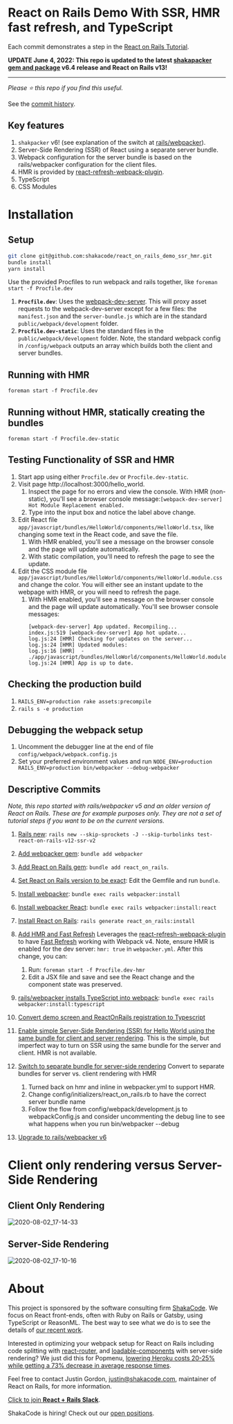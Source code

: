 # React on Rails Demo With SSR, HMR fast refresh, and TypeScript

Each commit demonstrates a step in the [React on Rails Tutorial](https://github.com/shakacode/react_on_rails/blob/master/docs/guides/tutorial.md).

**UPDATE June 4, 2022: This repo is updated to the latest [shakapacker gem and package](https://github.com/shakacode/shakapacker) v6.4 release and React on Rails v13!**

---

_Please ⭐️ this repo if you find this useful._

See the [commit history](https://github.com/shakacode/react_on_rails_tutorial_with_ssr_and_hmr_fast_refresh/commits/master).

## Key features

1. `shakpacker` v6! (see explanation of the switch at [rails/webpacker](https://github.com/rails/webpacker)).
1. Server-Side Rendering (SSR) of React using a separate server bundle.
1. Webpack configuration for the server bundle is based on the rails/webpacker configuration for the client files.
1. HMR is provided by [react-refresh-webpack-plugin](https://github.com/pmmmwh/react-refresh-webpack-plugin).
1. TypeScript
1. CSS Modules

# Installation

## Setup

```bash
git clone git@github.com:shakacode/react_on_rails_demo_ssr_hmr.git
bundle install
yarn install
```

Use the provided Procfiles to run webpack and rails together, like `foreman start -f Procfile.dev`

1. **`Procfile.dev`**: Uses the [webpack-dev-server](https://webpack.js.org/configuration/dev-server/). This will proxy asset requests to the webpack-dev-server except for a few files: the `manifest.json` and the `server-bundle.js` which are in the standard `public/webpack/development` folder.
2. **`Procfile.dev-static`**: Uses the standard files in the `public/webpack/development` folder. Note, the standard webpack config in `/config/webpack` outputs an array which builds both the client and server bundles.

## Running with HMR

```
foreman start -f Procfile.dev
```

## Running without HMR, statically creating the bundles

```
foreman start -f Procfile.dev-static
```

## Testing Functionality of SSR and HMR

1. Start app using either `Procfile.dev` or `Procfile.dev-static`.
1. Visit page http://localhost:3000/hello_world.
   1. Inspect the page for no errors and view the console. With HMR (non-static), you'll see a browser console message:`[webpack-dev-server] Hot Module Replacement enabled.`
   2. Type into the input box and notice the label above change.
1. Edit React file `app/javascript/bundles/HelloWorld/components/HelloWorld.tsx`, like changing some text in the React code, and save the file.
   1. With HMR enabled, you'll see a message on the browser console and the page will update automatically.
   1. With static compilation, you'll need to refresh the page to see the update.
1. Edit the CSS module file `app/javascript/bundles/HelloWorld/components/HelloWorld.module.css` and change the color. You will either see an instant update to the webpage with HMR, or you will need to refresh the page.
   1. With HMR enabled, you'll see a message on the browser console and the page will update automatically. You'll see browser console messages:
      ```
      [webpack-dev-server] App updated. Recompiling...
      index.js:519 [webpack-dev-server] App hot update...
      log.js:24 [HMR] Checking for updates on the server...
      log.js:24 [HMR] Updated modules:
      log.js:16 [HMR]  - ./app/javascript/bundles/HelloWorld/components/HelloWorld.module.css
      log.js:24 [HMR] App is up to date.
      ```

## Checking the production build

1. `RAILS_ENV=production rake assets:precompile`
1. `rails s -e production`

## Debugging the webpack setup

1. Uncomment the debugger line at the end of file `config/webpack/webpack.config.js`
1. Set your preferred environment values and run
   `NODE_ENV=production RAILS_ENV=production bin/webpacker --debug-webpacker`

## Descriptive Commits

_Note, this repo started with rails/webpacker v5 and an older version of React on Rails. These are for example purposes only. They are not a set of tutorial steps if you want to be on the current versions._

1. [Rails new](https://github.com/shakacode/react_on_rails_tutorial_with_ssr_and_hmr_fast_refresh/commit/cba5b53644a540a6e0de94b35a2870023bacf619): `rails new --skip-sprockets -J --skip-turbolinks test-react-on-rails-v12-ssr-v2`
1. [Add webpacker gem](https://github.com/shakacode/react_on_rails_tutorial_with_ssr_and_hmr_fast_refresh/commit/40897dd4fab5c1abd6eda763f8c17fd762c03ebe): `bundle add webpacker`
1. [Add React on Rails gem](https://github.com/shakacode/react_on_rails_tutorial_with_ssr_and_hmr_fast_refresh/commit/8038d7139f718dfee1366b97b1c30471b107db0b): `bundle add react_on_rails`.
1. [Set React on Rails version to be exact](https://github.com/shakacode/react_on_rails_tutorial_with_ssr_and_hmr_fast_refresh/commit/58c7c55ec26328234ee10f4a9b6e7e2fe02ecae9): Edit the Gemfile and run `bundle`.
1. [Install webpacker](https://github.com/shakacode/react_on_rails_tutorial_with_ssr_and_hmr_fast_refresh/commit/c91e1ffccdd00bf01d7f08b9f3338699d244a6a0): `bundle exec rails webpacker:install`
1. [Install webpacker React](https://github.com/shakacode/react_on_rails_tutorial_with_ssr_and_hmr_fast_refresh/commit/0e7cd331cbcf7bcd2295557d9a6a4c0cf196f161): `bundle exec rails webpacker:install:react`
1. [Install React on Rails](https://github.com/shakacode/react_on_rails_tutorial_with_ssr_and_hmr_fast_refresh/commit/1ab76f5f59fb6ac0eaa18715d7e2e7a62dba2622): `rails generate react_on_rails:install`
1. [Add HMR and Fast Refresh](https://github.com/shakacode/react_on_rails_tutorial_with_ssr_and_hmr_fast_refresh/commit/cb7037be084e49656b2d6a2412a75bc3db461075)
   Leverages the [react-refresh-webpack-plugin](https://github.com/pmmmwh/react-refresh-webpack-plugin) to have [Fast Refresh](https://reactnative.dev/docs/fast-refresh) working with Webpack v4. Note, ensure HMR is enabled for the dev server: `hmr: true` in `webpacker.yml`. After this change, you can:
   1. Run: `foreman start -f Procfile.dev-hmr`
   2. Edit a JSX file and save and see the React change and the component state was preserved.
1. [rails/webpacker installs TypeScript into webpack](https://github.com/shakacode/react_on_rails_tutorial_with_ssr_and_hmr_fast_refresh/commit/b5b8697146f91b473cadb8d9b7664290160e71c3): `bundle exec rails webpacker:install:typescript`
1. [Convert demo screen and ReactOnRails registration to Typescript](https://github.com/shakacode/react_on_rails_tutorial_with_ssr_and_hmr_fast_refresh/commit/6acb4d3d41236f8b321601d98b6b7786c778f16e)
1. [Enable simple Server-Side Rendering (SSR) for Hello World using the same bundle for client and server rendering](https://github.com/shakacode/react_on_rails_tutorial_with_ssr_and_hmr_fast_refresh/commit/d4d5c94e2c5ca97f61c24b43151f15f46b561bd4). This is the simple, but imperfect way to turn on SSR using the same bundle for the server and client. HMR is not available.
1. [Switch to separate bundle for server-side rendering](https://github.com/shakacode/react_on_rails_tutorial_with_ssr_and_hmr_fast_refresh/commit/8e3bad711c318ceadff9edeb4895592aa845812d)
   Convert to separate bundles for server vs. client rendering with HMR

   1. Turned back on hmr and inline in webpacker.yml to support HMR.
   2. Change config/initializers/react_on_rails.rb to have the correct server bundle name
   3. Follow the flow from config/webpack/development.js to webpackConfig.js and consider
      uncommenting the debug line to see what happens when you run bin/webpacker --debug

1. [Upgrade to rails/webpacker v6](https://github.com/shakacode/react_on_rails_tutorial_with_ssr_and_hmr_fast_refresh/commit/04b3c7f9996bca469b9f5bd5fb27d20c016bfa8c)

# Client only rendering versus Server-Side Rendering

## Client Only Rendering

![2020-08-02_17-14-33](https://user-images.githubusercontent.com/1118459/89173965-ce000900-d520-11ea-905b-38df2b467eb1.png)

## Server-Side Rendering

![2020-08-02_17-10-16](https://user-images.githubusercontent.com/1118459/89173975-d0626300-d520-11ea-83d4-d4c60de1e473.png)

# About

This project is sponsored by the software consulting firm [ShakaCode](https://www.shakacode.com). We focus on React front-ends, often with Ruby on Rails or Gatsby, using TypeScript or ReasonML. The best way to see what we do is to see the details of [our recent work](https://www.shakacode.com/recent-work).

Interested in optimizing your webpack setup for React on Rails including code
splitting with [react-router](https://github.com/ReactTraining/react-router#readme),
and [loadable-components](https://loadable-components.com/) with server-side rendering?
We just did this for Popmenu, [lowering Heroku costs 20-25% while getting a 73% decrease in average response times](https://www.shakacode.com/recent-work/popmenu/).

Feel free to contact Justin Gordon, [justin@shakacode.com](mailto:justin@shakacode.com), maintainer of React on Rails, for more information.

[Click to join **React + Rails Slack**](https://reactrails.slack.com/join/shared_invite/enQtNjY3NTczMjczNzYxLTlmYjdiZmY3MTVlMzU2YWE0OWM0MzNiZDI0MzdkZGFiZTFkYTFkOGVjODBmOWEyYWQ3MzA2NGE1YWJjNmVlMGE).

ShakaCode is hiring! Check out our [open positions](https://www.shakacode.com/career/).
